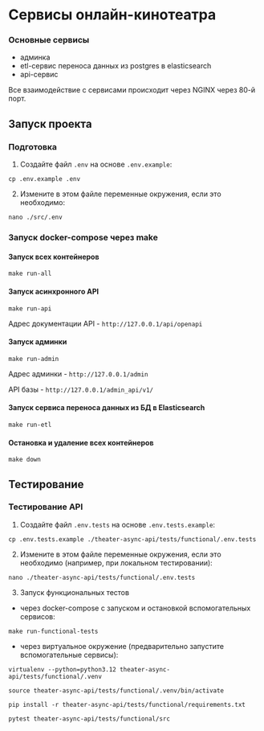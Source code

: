 # Сервисы онлайн-кинотеатра

### Основные сервисы
- админка
- etl-сервис переноса данных из postgres в elasticsearch
- api-сервис

Все взаимодействие с сервисами происходит через NGINX через 80-й порт.

## Запуск проекта

### Подготовка

1. Создайте файл `.env` на основе `.env.example`:
```shell
cp .env.example .env
```
2. Измените в этом файле переменные окружения, если это необходимо:
```shell
nano ./src/.env
```

### Запуск docker-compose через make

#### Запуск всех контейнеров
```shell
make run-all
```

#### Запуск асинхронного API
```shell
make run-api
```
Адрес документации API - `http://127.0.0.1/api/openapi`

#### Запуск админки
```shell
make run-admin
```
Адрес админки - `http://127.0.0.1/admin`

API базы - `http://127.0.0.1/admin_api/v1/`

#### Запуск сервиса переноса данных из БД в Elasticsearch
```shell
make run-etl
```

#### Остановка и удаление всех контейнеров
```shell
make down
```

## Тестирование

### Тестирование API

1. Создайте файл `.env.tests` на основе `.env.tests.example`:
```shell
cp .env.tests.example ./theater-async-api/tests/functional/.env.tests
```
2. Измените в этом файле переменные окружения, если это необходимо (например, при локальном тестировании):
```shell
nano ./theater-async-api/tests/functional/.env.tests
```

3. Запуск функциональных тестов

- через docker-compose с запуском и остановкой вспомогательных сервисов: 
```shell
make run-functional-tests
```

- через виртуальное окружение (предварительно запустите вспомогательные сервисы):
```shell
virtualenv --python=python3.12 theater-async-api/tests/functional/.venv
```

```shell
source theater-async-api/tests/functional/.venv/bin/activate
```

```shell
pip install -r theater-async-api/tests/functional/requirements.txt
```

```shell
pytest theater-async-api/tests/functional/src
```

